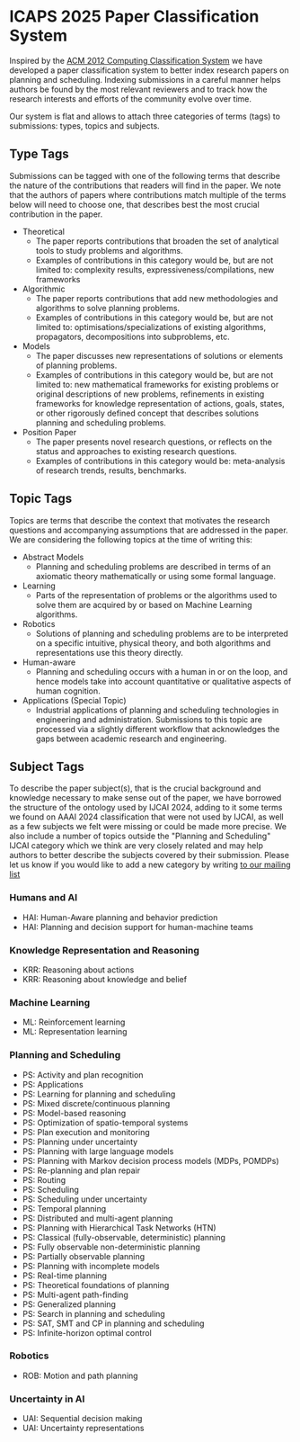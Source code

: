 # ICAPS 2025 Paper Classification System

Inspired by the [ACM 2012 Computing Classification System](https://www.acm.org/publications/class-2012-intro) we have
developed a paper classification system to better index research papers on planning and scheduling. 
Indexing submissions in a careful manner helps authors be found by the most relevant reviewers and to track how the
research interests and efforts of the community evolve over time.

Our system is flat and allows to attach three categories of terms (tags) to submissions: types, topics and subjects.

## Type Tags

Submissions can be tagged with one of the following terms that describe the nature of the contributions that readers will
find in the paper. We note that the authors of papers where contributions match multiple of the terms below will
need to choose one, that describes best the most crucial contribution in the paper.

- Theoretical 
  - The paper reports contributions that broaden the set of analytical tools to study problems and algorithms. 
  - Examples of contributions in this category would be, but are not limited to: complexity results, 
    expressiveness/compilations, new frameworks
- Algorithmic 
  - The paper reports contributions that add new methodologies and algorithms to solve planning problems.
  - Examples of contributions in this category would be, but are not limited to: optimisations/specializations of 
    existing algorithms, propagators, decompositions into subproblems, etc.
- Models 
  - The paper discusses new representations of solutions or elements of planning problems. 
  - Examples of contributions in this category would be, but are not limited to: new mathematical frameworks for 
    existing problems or original descriptions of new problems, refinements in existing frameworks for knowledge 
    representation of actions, goals, states, or other rigorously defined concept that describes solutions
    planning and scheduling problems.
- Position Paper
  - The paper presents novel research questions, or reflects on the status and approaches to existing research questions.
  - Examples of contributions in this category would be: meta-analysis of research trends, results, benchmarks.

## Topic Tags

Topics are terms that describe the context that motivates the research questions and accompanying assumptions that are 
addressed in the paper. We are considering the following topics at the time of writing this:

- Abstract Models
  - Planning and scheduling problems are described in terms of an axiomatic theory mathematically or using
    some formal language.
- Learning 
  - Parts of the representation of problems or the algorithms used to solve them are acquired by or based on
    Machine Learning algorithms.
- Robotics
  - Solutions of planning and scheduling problems are to be interpreted on a specific intuitive, physical
    theory, and both algorithms and representations use this theory directly.
- Human-aware 
  - Planning and scheduling occurs with a human in or on the loop, and hence models take into account quantitative
    or qualitative aspects of human cognition.
- Applications (Special Topic) 
  - Industrial applications of planning and scheduling technologies in engineering and 
    administration. Submissions to this topic are processed via a slightly different workflow that acknowledges the gaps
    between academic research and engineering.

## Subject Tags

To describe the paper subject(s), that is the crucial background and knowledge necessary to make sense out of
the paper, we have borrowed the structure of the ontology used by IJCAI 2024, adding to it some terms we found on AAAI 2024
classification that were not used by IJCAI, as well as a few subjects we felt were missing or could be made more 
precise. 
We also include a number of topics outside the "Planning and Scheduling" IJCAI category which we think are very closely
related and may help authors to better describe the subjects covered by their submission.
Please let us know if you would like to add a new category by writing [to our mailing list](mailto:icaps25pc@googlegroups.com)

### Humans and AI
 -  HAI: Human-Aware planning and behavior prediction
 -  HAI: Planning and decision support for human-machine teams
### Knowledge Representation and Reasoning
 -  KRR: Reasoning about actions
 -  KRR: Reasoning about knowledge and belief
### Machine Learning
 -  ML: Reinforcement learning
 -  ML: Representation learning
### Planning and Scheduling
 -  PS: Activity and plan recognition
 -  PS: Applications
 -  PS: Learning for planning and scheduling
 -  PS: Mixed discrete/continuous planning
 -  PS: Model-based reasoning
 -  PS: Optimization of spatio-temporal systems
 -  PS: Plan execution and monitoring
 -  PS: Planning under uncertainty
 -  PS: Planning with large language models
 -  PS: Planning with Markov decision process models (MDPs, POMDPs)
 -  PS: Re-planning and plan repair
 -  PS: Routing
 -  PS: Scheduling
 -  PS: Scheduling under uncertainty
 -  PS: Temporal planning
 -  PS: Distributed and multi-agent planning
 -  PS: Planning with Hierarchical Task Networks (HTN)
 -  PS: Classical (fully-observable, deterministic) planning
 -  PS: Fully observable non-deterministic planning
 -  PS: Partially observable planning
 -  PS: Planning with incomplete models
 -  PS: Real-time planning
 -  PS: Theoretical foundations of planning
 -  PS: Multi-agent path-finding
 -  PS: Generalized planning
 -  PS: Search in planning and scheduling
 -  PS: SAT, SMT and CP in planning and scheduling
 -  PS: Infinite-horizon optimal control
### Robotics
 -  ROB: Motion and path planning
### Uncertainty in AI
 -  UAI: Sequential decision making
 -  UAI: Uncertainty representations
